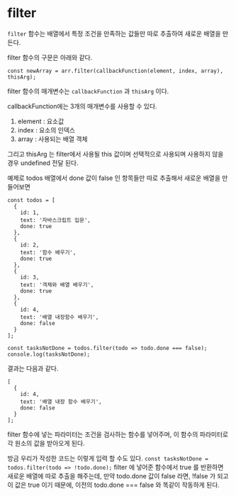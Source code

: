 # filter

`filter` 함수는 배열에서 특정 조건을 만족하는 값들만 따로 추출하여 새로운 배열을 만든다.

filter 함수의 구문은 아래와 같다.

`const newArray = arr.filter(callbackFunction(element, index, array), thisArg);`

filter 함수의 매개변수는 `callbackFunction` 과 `thisArg` 이다.

callbackFunction에는 3개의 매개변수를 사용할 수 있다.

1. element : 요소값
2. index : 요소의 인덱스
3. array : 사용되는 배열 객체

그리고 thisArg 는 filter에서 사용될 this 값이며 선택적으로 사용되며 사용하지 않을 경우 undefined 전달 된다.

예제로 todos 배열에서 done 값이 false 인 항목들만 따로 추출해서 새로운 배열을 만들어보면

```
const todos = [
  {
    id: 1,
    text: '자바스크립트 입문',
    done: true
  },
  {
    id: 2,
    text: '함수 배우기',
    done: true
  },
  {
    id: 3,
    text: '객체와 배열 배우기',
    done: true
  },
  {
    id: 4,
    text: '배열 내장함수 배우기',
    done: false
  }
];

const tasksNotDone = todos.filter(todo => todo.done === false);
console.log(tasksNotDone);
```

결과는 다음과 같다.

```
[
  {
    id: 4,
    text: '배열 내장 함수 배우기',
    done: false
  }
];
```

filter 함수에 넣는 파라미터는 조건을 검사하는 함수를 넣어주며, 이 함수의 파라미터로 각 원소의 값을 받아오게 된다.

방금 우리가 작성한 코드는 이렇게 입력 할 수도 있다.
`const tasksNotDone = todos.filter(todo => !todo.done);`
filter 에 넣어준 함수에서 true 를 반환하면 새로운 배열에 따로 추출을 해주는데, 만약 todo.done 값이 false 라면, !false 가 되고 이 값은 true 이기 때문에, 이전의 todo.done === false 와 똑같이 작동하게 된다.
